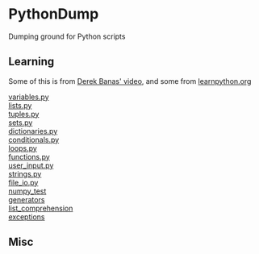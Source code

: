 # PythonDump
Dumping ground for Python scripts

## Learning

Some of this is from [Derek Banas' video](https://www.youtube.com/watch?v=N4mEzFDjqtA&list=PLGLfVvz_LVvSX7fVd4OUFp_ODd86H0ZIY&index=3&t=0s), and some from [learnpython.org](https://www.learnpython.org/)

[variables.py](https://github.com/James-P-D/PythonDump/blob/master/src/PyApp/PyApp/variables.py)  
[lists.py](https://github.com/James-P-D/PythonDump/blob/master/src/PyApp/PyApp/lists.py)  
[tuples.py](https://github.com/James-P-D/PythonDump/blob/master/src/PyApp/PyApp/tuples.py)  
[sets.py](https://github.com/James-P-D/PythonDump/blob/master/src/PyApp/PyApp/sets.py)  
[dictionaries.py](https://github.com/James-P-D/PythonDump/blob/master/src/PyApp/PyApp/dictionaries.py)  
[conditionals.py](https://github.com/James-P-D/PythonDump/blob/master/src/PyApp/PyApp/conditionals.py)  
[loops.py](https://github.com/James-P-D/PythonDump/blob/master/src/PyApp/PyApp/loops.py)  
[functions.py](https://github.com/James-P-D/PythonDump/blob/master/src/PyApp/PyApp/functions.py)  
[user_input.py](https://github.com/James-P-D/PythonDump/blob/master/src/PyApp/PyApp/user_input.py)  
[strings.py](https://github.com/James-P-D/PythonDump/blob/master/src/PyApp/PyApp/strings.py)  
[file_io.py](https://github.com/James-P-D/PythonDump/blob/master/src/PyApp/PyApp/file_io.py)  
[numpy_test](https://github.com/James-P-D/PythonDump/blob/master/src/PyApp/PyApp/numpy_test.py)  
[generators](https://github.com/James-P-D/PythonDump/blob/master/src/PyApp/PyApp/generators.py)  
[list_comprehension](https://github.com/James-P-D/PythonDump/blob/master/src/PyApp/PyApp/list_comprehension.py)  
[exceptions](https://github.com/James-P-D/PythonDump/blob/master/src/PyApp/PyApp/exceptions.py)  

## Misc

